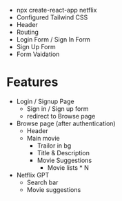 - npx create-react-app netflix
- Configured Tailwind CSS
- Header
- Routing
- Login Form / Sign In Form
- Sign Up Form
- Form Vaidation

# Features

- Login / Signup Page
  - Sign in / Sign up form
  - redirect to Browse page
- Browse page (after authentication)
  - Header
  - Main movie
    - Trailor in bg
    - Title & Description
    - Movie Suggestions
      - Movie lists \* N
- Netflix GPT
  - Search bar
  - Movie suggestions
